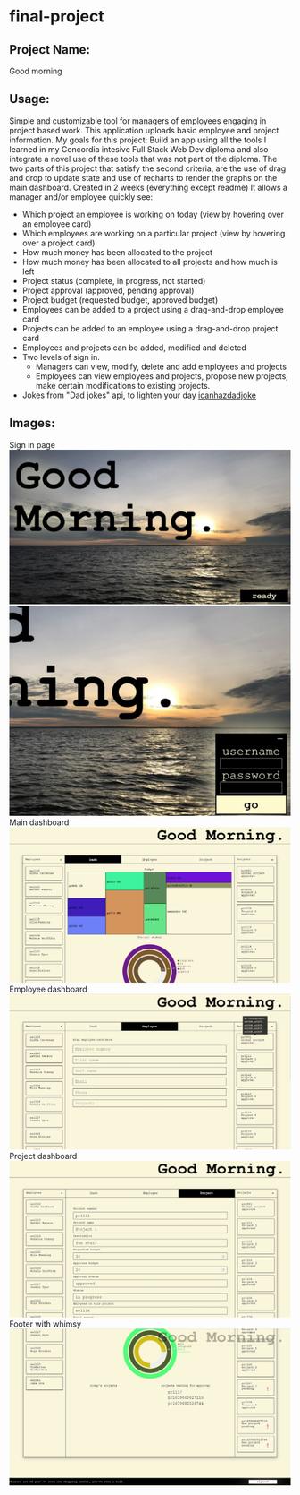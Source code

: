 ﻿# final-project

## Project Name: 
Good morning
## Usage: 
Simple and customizable tool for managers of employees engaging in project based work. 
This application uploads basic employee and project information.
My goals for this project:
 Build an app using all the tools I learned in my Concordia intesive Full Stack Web Dev diploma and also integrate a novel
 use of these tools that was not part of the diploma. The two parts of this project that satisfy the second criteria, are the use of drag and drop to update state and use of recharts to render the graphs on the main dashboard.
Created in 2 weeks (everything except readme)
It allows a manager and/or employee quickly see:
* Which project an employee is working on today (view by hovering over an employee card)
* Which employees are working on a particular project (view by hovering over a project card)
* How much money has been allocated to the project
* How much money has been allocated to all projects and how much is left
* Project status (complete, in progress, not started)
* Project approval (approved, pending approval)
* Project budget (requested budget, approved budget)
* Employees can be added to a project using a drag-and-drop employee card
* Projects can be added to an employee using a drag-and-drop project card
* Employees and projects can be added, modified and deleted
* Two levels of sign in.
    * Managers can view, modify, delete and add employees and projects
    * Employees can view employees and projects, propose new projects, make certain modifications to existing projects.
* Jokes from "Dad jokes" api, to lighten your day [icanhazdadjoke](https://icanhazdadjoke.com/ )


## Images:
Sign in page
![SignIn](https://github.com/AlexandraLavell/final-project/blob/main/client/public/Sign-in%20page.JPG)
![SignIn2](https://github.com/AlexandraLavell/final-project/blob/main/client/public/Sign-in%20expanded.JPG)
Main dashboard
![MainDash](https://github.com/AlexandraLavell/final-project/blob/main/client/public/Main%20dashboard.JPG)
Employee dashboard
![EmployeeDash](https://github.com/AlexandraLavell/final-project/blob/main/client/public/employee%20dash.JPG)
Project dashboard
![ProjectDash](https://github.com/AlexandraLavell/final-project/blob/main/client/public/project%20dash.JPG)
Footer with whimsy
![EmployeeDash](https://github.com/AlexandraLavell/final-project/blob/main/client/public/Footer.JPG)

